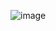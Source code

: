 ![image](https://github.com/naikankit/learning-devops/assets/7305930/f2659521-9ca7-4e41-9809-5a92a97ca6a6)

